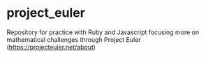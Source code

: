 project_euler
=============

Repository for practice with Ruby and Javascript focusing more on mathematical challenges through Project Euler (https://projecteuler.net/about)
